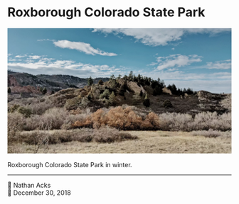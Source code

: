 # Roxborough Colorado State Park

![A low hill composed of slabs of white stone](assets/ca911f63d622ff7840d55d6284097c35.webp)

Roxborough Colorado State Park in winter.

- - - -

👤 Nathan Acks  
📅 December 30, 2018
